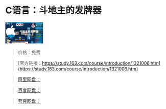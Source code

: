 # C语言：斗地主的发牌器

![img](../../../assets/study163/free/6630505915258405846.jpg)

> 价格：免费

> [官方链接：https://study.163.com/course/introduction/1321006.htm](https://study.163.com/course/introduction/1321006.htm)

> [阿里网盘：]()

> [百度网盘：]()

> [夸克网盘：]()
